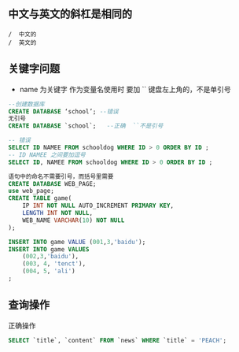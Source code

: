 ## 中文与英文的斜杠是相同的  

```
/  中文的
/  英文的
```

## **关键字问题**

-   name 为关键字   作为变量名使用时   要加  ``  键盘左上角的，不是单引号

```sql
--创建数据库
CREATE DATABASE ‘school’; --错误
无引号
CREATE DATABASE `school`;   --正确  ``不是引号
```



```sql
-- 错误
SELECT ID NAMEE FROM schooldog WHERE ID > 0 ORDER BY ID ;
-- ID NAMEE 之间要加逗号
SELECT ID, NAMEE FROM schooldog WHERE ID > 0 ORDER BY ID ;
```



```sql
语句中的命名不需要引号，而括号里需要
CREATE DATABASE WEB_PAGE;
use web_page;
CREATE TABLE game(
	IP INT NOT NULL AUTO_INCREMENT PRIMARY KEY,
	LENGTH INT NOT NULL,
	WEB_NAME VARCHAR(10) NOT NULL
);

INSERT INTO game VALUE (001,3,'baidu');
INSERT INTO game VALUES 
	(002,3,'baidu'),
	(003, 4, 'tenct'),
	(004, 5, 'ali')
;
```



## 查询操作

正确操作

```sql
SELECT `title`, `content` FROM `news` WHERE `title` = 'PEACH';
```





